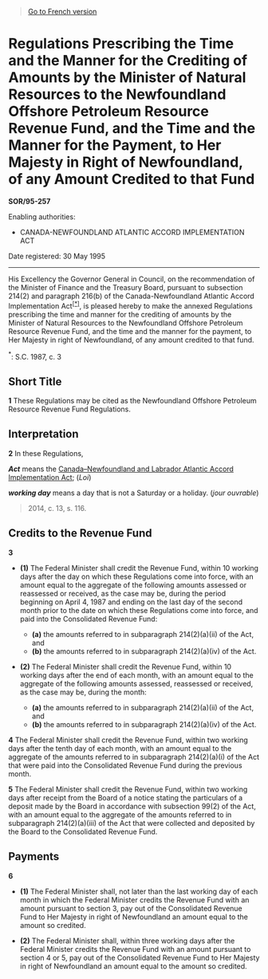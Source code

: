 > [Go to French version](/fr/Règlements/Décrets,%20ordonnances%20et%20règlements%20statutaires/95/257.md)

# Regulations Prescribing the Time and the Manner for the Crediting of Amounts by the Minister of Natural Resources to the Newfoundland Offshore Petroleum Resource Revenue Fund, and the Time and the Manner for the Payment, to Her Majesty in Right of Newfoundland, of any Amount Credited to that Fund

**SOR/95-257**

Enabling authorities: 
- CANADA-NEWFOUNDLAND ATLANTIC ACCORD IMPLEMENTATION ACT

Date registered: 30 May 1995

----------

His Excellency the Governor General in Council, on the recommendation of the Minister of Finance and the Treasury Board, pursuant to subsection 214(2) and paragraph 216(b) of the Canada-Newfoundland Atlantic Accord Implementation Act<sup><a href='#fn_SOR-95-257_e_hq_6345'>[*]</a></sup>, is pleased hereby to make the annexed Regulations prescribing the time and manner for the crediting of amounts by the Minister of Natural Resources to the Newfoundland Offshore Petroleum Resource Revenue Fund, and the time and the manner for the payment, to Her Majesty in right of Newfoundland, of any amount credited to that fund.

<a name='fn_SOR-95-257_e_hq_6345'><sup>*</sup></a>: S.C. 1987, c. 3<br />




## Short Title


**1** These Regulations may be cited as the Newfoundland Offshore Petroleum Resource Revenue Fund Regulations.




## Interpretation


**2** In these Regulations,

***Act*** means the [Canada–Newfoundland and Labrador Atlantic Accord Implementation Act](/en/Acts/Statutes%20of%20Canada/1987/c.%203.md); (*Loi*)

***working day*** means a day that is not a Saturday or a holiday. (*jour ouvrable*)
> 2014, c. 13, s. 116.





## Credits to the Revenue Fund


**3** 

- **(1)** The Federal Minister shall credit the Revenue Fund, within 10 working days after the day on which these Regulations come into force, with an amount equal to the aggregate of the following amounts assessed or reassessed or received, as the case may be, during the period beginning on April 4, 1987 and ending on the last day of the second month prior to the date on which these Regulations come into force, and paid into the Consolidated Revenue Fund:
	- **(a)** the amounts referred to in subparagraph 214(2)(a)(ii) of the Act, and
	- **(b)** the amounts referred to in subparagraph 214(2)(a)(iv) of the Act.

- **(2)** The Federal Minister shall credit the Revenue Fund, within 10 working days after the end of each month, with an amount equal to the aggregate of the following amounts assessed, reassessed or received, as the case may be, during the month:
	- **(a)** the amounts referred to in subparagraph 214(2)(a)(ii) of the Act, and
	- **(b)** the amounts referred to in subparagraph 214(2)(a)(iv) of the Act.



**4** The Federal Minister shall credit the Revenue Fund, within two working days after the tenth day of each month, with an amount equal to the aggregate of the amounts referred to in subparagraph 214(2)(a)(i) of the Act that were paid into the Consolidated Revenue Fund during the previous month.



**5** The Federal Minister shall credit the Revenue Fund, within two working days after receipt from the Board of a notice stating the particulars of a deposit made by the Board in accordance with subsection 99(2) of the Act, with an amount equal to the aggregate of the amounts referred to in subparagraph 214(2)(a)(iii) of the Act that were collected and deposited by the Board to the Consolidated Revenue Fund.




## Payments


**6** 

- **(1)** The Federal Minister shall, not later than the last working day of each month in which the Federal Minister credits the Revenue Fund with an amount pursuant to section 3, pay out of the Consolidated Revenue Fund to Her Majesty in right of Newfoundland an amount equal to the amount so credited.

- **(2)** The Federal Minister shall, within three working days after the Federal Minister credits the Revenue Fund with an amount pursuant to section 4 or 5, pay out of the Consolidated Revenue Fund to Her Majesty in right of Newfoundland an amount equal to the amount so credited.


